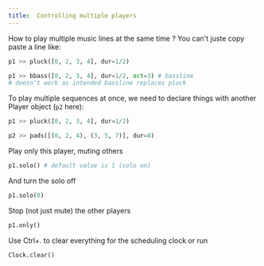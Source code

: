 ```yaml
---
title:  Controlling multiple players
---
```


How to play multiple music lines at the same time ? You can't juste copy paste a line like:

```python
p1 >> pluck([0, 2, 3, 4], dur=1/2)

p1 >> bbass([0, 2, 3, 4], dur=1/2, oct=3) # bassline
# doesn't work as intended bassline replaces pluck
```

To play multiple sequences at once, we need to declare things with another Player object (`p2` here):

```python
p1 >> pluck([0, 2, 3, 4], dur=1/2)

p2 >> pads([(0, 2, 4), (3, 5, 7)], dur=8)
```

Play only this player, muting others
```python
p1.solo() # default value is 1 (solo on)
```

And turn the solo off
```python
p1.solo(0)
```

Stop (not just mute) the other players
```python
p1.only()
```

Use Ctrl+. to clear everything for the scheduling clock or run
```python
Clock.clear()
```